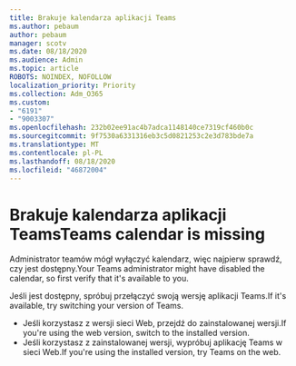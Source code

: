 ```yaml
---
title: Brakuje kalendarza aplikacji Teams
ms.author: pebaum
author: pebaum
manager: scotv
ms.date: 08/18/2020
ms.audience: Admin
ms.topic: article
ROBOTS: NOINDEX, NOFOLLOW
localization_priority: Priority
ms.collection: Adm_O365
ms.custom:
- "6191"
- "9003307"
ms.openlocfilehash: 232b02ee91ac4b7adca1148140ce7319cf460b0c
ms.sourcegitcommit: 9f7530a6331316eb3c5d0821253c2e3d783bde7a
ms.translationtype: MT
ms.contentlocale: pl-PL
ms.lasthandoff: 08/18/2020
ms.locfileid: "46872004"
---
```

# <a name="teams-calendar-is-missing"></a><span data-ttu-id="4a2ed-102">Brakuje kalendarza aplikacji Teams</span><span class="sxs-lookup"><span data-stu-id="4a2ed-102">Teams calendar is missing</span></span>

<span data-ttu-id="4a2ed-103">Administrator teamów mógł wyłączyć kalendarz, więc najpierw sprawdź, czy jest dostępny.</span><span class="sxs-lookup"><span data-stu-id="4a2ed-103">Your Teams administrator might have disabled the calendar, so first verify that it's available to you.</span></span>

<span data-ttu-id="4a2ed-104">Jeśli jest dostępny, spróbuj przełączyć swoją wersję aplikacji Teams.</span><span class="sxs-lookup"><span data-stu-id="4a2ed-104">If it's available, try switching your version of Teams.</span></span>

- <span data-ttu-id="4a2ed-105">Jeśli korzystasz z wersji sieci Web, przejdź do zainstalowanej wersji.</span><span class="sxs-lookup"><span data-stu-id="4a2ed-105">If you're using the web version, switch to the installed version.</span></span>
- <span data-ttu-id="4a2ed-106">Jeśli korzystasz z zainstalowanej wersji, wypróbuj aplikację Teams w sieci Web.</span><span class="sxs-lookup"><span data-stu-id="4a2ed-106">If you're using the installed version, try Teams on the web.</span></span>